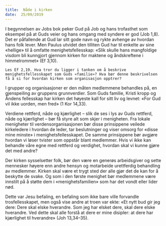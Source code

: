 ```yaml
---
title:  Nåde i kirken
date:  25/09/2019
---
```


I begynnelsen av Jobs bok peker Gud på Job og hans trofasthet som eksempel på at Guds veier og hans omgang med syndere er god (Job 1,8). Det er påfallende at Gud lar sitt gode navn og rykte avhenge av hvordan hans folk lever. Men Paulus utvidet den tilliten Gud har til enkelte av sine «hellige» til å omfatte menighetsfellesskap: «Slik skulle hans mangfoldige visdom bli kunngjort gjennom kirken for maktene og åndskreftene i himmelrommet» (Ef 3,10).

`Les Ef 2,19. Hva tror du ligger i tanken om å beskrive menighetsfellesskapet som Guds «familie»? Hva bør denne beskrivelsen få å si for hvordan kirken som organisasjon opptrer?`

I grupper og organisasjoner er den måten medlemmene behandles på, en gjenspeiling av gruppens grunnverdier. Som Guds familie, Kristi kropp og Åndens fellesskap har kirken det høyeste kall for sitt liv og levnet: «For Gud vil ikke uorden, men fred» (1 Kor 14,33).

Verdiene rettferd, nåde og kjærlighet – slik de ses i lys av Guds rettferd, nåde og kjærlighet – bør få styre alt som skjer i menigheten. Fra lokale menigheter til verdensorganisasjonen bør disse prinsippene veilede kirkeledere i hvordan de leder, tar beslutninger og viser omsorg for «disse mine minste» i menighetsfellesskapet. De samme prinsippene bør avgjøre hvordan vi løser tvister som oppstår blant medlemmer. Hvis vi ikke kan behandle våre egne med rettferd og verdighet, hvordan skal vi kunne gjøre det med andre?

Der kirken sysselsetter folk, bør den være en generøs arbeidsgiver og sette mennesker høyere enn andre hensyn og motarbeide urettferdig behandling av medlemmer. Kirken skal være et trygt sted der alle gjør det de kan for å beskytte de svake. Og som i den første menighet bør medlemmene være innstilt på å støtte dem i «menighetsfamilien» som har det vondt eller lider nød.

Dette var Jesu befaling, en befaling som ikke bare ville forvandle trosfellesskapet, men også vise andre at troen var ekte: «Et nytt bud gir jeg dere: Dere skal elske hverandre. Som jeg har elsket dere, skal dere elske hverandre. Ved dette skal alle forstå at dere er mine disipler: at dere har kjærlighet til hverandre» (Joh 13,34–35).